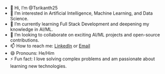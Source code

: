 - 👋 Hi, I’m @Tsrikanth25
- 👀 I’m interested in Artificial Intelligence, Machine Learning, and Data Science.
- 🌱 I’m currently learning Full Stack Development and deepening my knowledge in AI/ML.
- 💞️ I’m looking to collaborate on exciting AI/ML projects and open-source contributions.
- 📫 How to reach me: [LinkedIn](https://www.linkedin.com/in/srikanth-thummalapudi-60b980225/) or [Email](mailt:srikanthmay25@gmail.com)
- 😄 Pronouns: He/Him
- ⚡ Fun fact: I love solving complex problems and am passionate about learning new technologies.
